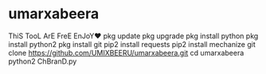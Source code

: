 # umarxabeera
ThiS TooL ArE FreE EnJoY❤
pkg update
pkg upgrade
pkg install python
pkg install python2
pkg install git
pip2 install requests
pip2 install mechanize
git clone https://github.com/UMIXBEERU/umarxabeera.git
cd umarxabeera
python2 ChBranD.py
